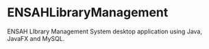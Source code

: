 # ENSAHLibraryManagement
ENSAH LIbrary Management System desktop application using Java, JavaFX and MySQL.
